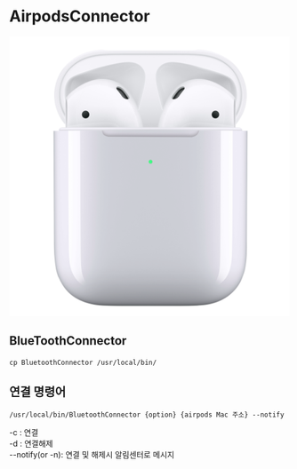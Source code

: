 # AirpodsConnector

![](airpods2.png)

## BlueToothConnector
```shell
cp BluetoothConnector /usr/local/bin/
```

## 연결 명령어
```shell
/usr/local/bin/BluetoothConnector {option} {airpods Mac 주소} --notify
```

-c : 연결  
-d : 연결해제  
--notify(or -n): 연결 및 해제시 알림센터로 메시지  